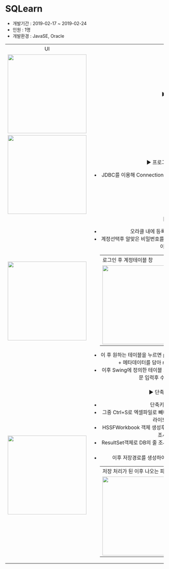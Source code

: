 <h1>SQLearn</h1>
<ul>
  <li>개발기간 : 2019-02-17 ~ 2019-02-24</li>
  <li>인원 : 1명</li>
  <li>개발환경 : JavaSE, Oracle</li>
</ul>

<table style="text-align:center;">
  <tr>
    <td>UI</td>
    <td>상세 설명</td>
  </tr>
  <tr>
    <td>
    <img src="https://user-images.githubusercontent.com/47166170/57341905-28bc8080-7177-11e9-975f-64945a9d6755.PNG" width="250px"/>
    </td>
    <td>
      ▶ 프로그램 구조<br>
    </td>
  </tr>
  <tr>
    <td>
    <img src="https://user-images.githubusercontent.com/47166170/57374572-28070700-71d6-11e9-8335-12cf55df9a4f.PNG" width="250px"/>
    </td>
    <td>
      ▶ 프로그램 최초 실행 메인화면<br>
      <ul>
        <li>JDBC를 이용해 Connection을 얻어온 후 파일의 로그인정보를 눌러 오라클 계정접속 확인</li>
      </ul>
    </td>
  </tr>
  <tr>
    <td>
    <img src="https://user-images.githubusercontent.com/47166170/57373270-f2145380-71d2-11e9-8666-97fea778726b.PNG" width="250px"/>
    </td>
    <td>
      ▶ Login Page<br>
      <ul>
        <li>오라클 내에 등록되어있는 계정들을 확인 할 수 있음</li>
        <li>계정선택후 알맞은 비밀번호를 입력하면 해당 계정으로 오라클 접속수행, 계정테이블을 확인 할 수 있음</li>
        <table>
          <tr>
            <td colspan="2">로그인 후 계정테이블 창</td>
          </tr>
          <tr>
            <td>
            <img src="https://user-images.githubusercontent.com/47166170/57373449-546d5400-71d3-11e9-8189-45c62968c1ad.PNG" width="250px"/> 
            </td>
            <td>
              <img src="https://user-images.githubusercontent.com/47166170/57373571-aa41fc00-71d3-11e9-8c49-026491756efa.PNG" width="250px"/>
            </td>
          </tr>
        </table>
        <li>이 후 원하는 테이블을 누르면 preparestatement에 select문을 담아 쿼리 수행 + 메타데이터를 담아 resultset.next()를 통해 데이터를 끌고옴</li>
        <li>이후 Swing에 정의한 테이블 모델에 덮어 씌워서 보여줌, 계정접속 후에는 쿼리문 입력후 수행도 가능.(단축키 ctrl+enter)</li>
      </ul>
    </td>
  </tr>
  <tr>
    <td>
    <img src="https://user-images.githubusercontent.com/47166170/57373746-0e64c000-71d4-11e9-9d9d-31aa436c8e95.PNG" width="250px"/>
    </td>
    <td>
      ▶ 단축키를 활용한 엑셀 저장<br>
      <ul>
        <li>단축키를 지정해 명령 수행 가능.</li>
        <li>그중 Ctrl+S로 엑셀파일로 빼내 원하는 위치에 저장이 가능(엑셀저장은 poi.jar 라이브러리를 가져와서 수행).</li>
        <li>HSSFWorkbook 객체 생성후 ResultSetMetaData를 통해 DB테이블의 컬럼조사, 자료들을 가져온다.</li>
        <li>ResultSet객체로 DB의 줄 조사 이후 각 줄마다 Swing에서 사전에 정의한 테이블에 덮어 씌움</li>
        <li>이후 저장경로를 생성하여 File객체를 만들어 해당파일을 엑셀로 저장</li>
        <table>
          <tr>
            <td colspan="2">저장 처리가 된 이후 나오는 파일</td>
          </tr>
          <tr>
            <td>
            <img src="https://user-images.githubusercontent.com/47166170/57374152-2c7ef000-71d5-11e9-9cd5-929792cf0119.PNG" width="250px"/> 
            </td>
            <td>
              <img src="https://user-images.githubusercontent.com/47166170/57374166-36085800-71d5-11e9-8f87-b7fe7a6f85d0.PNG" width="250px"/>
            </td>
          </tr>
        </table>
      </ul>
    </td>
  </tr>
</table>
